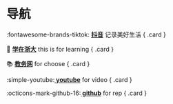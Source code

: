 # 导航
<div class="grid" markdown>

:fontawesome-brands-tiktok: __[抖音](https://www.douyin.com/)__ 记录美好生活
{ .card }

:school: __[学在浙大](https://courses.zju.edu.cn/user/index)__ this is for learning
{ .card }

:books: __[教务网](http://zdbk.zju.edu.cn/)__ for choose
{ .card }

:simple-youtube:__[ youtube](https://shows.youtube.com/)__ for video
{ .card }

:octicons-mark-github-16:__[ github](https://github.com/)__  for rep
{ .card }

</div>